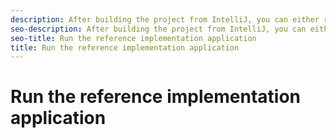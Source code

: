```yaml
---
description: After building the project from IntelliJ, you can either run the project through your browser or from within IntelliJ.
seo-description: After building the project from IntelliJ, you can either run the project through your browser or from within IntelliJ.
seo-title: Run the reference implementation application
title: Run the reference implementation application
---
```


# Run the reference implementation application

